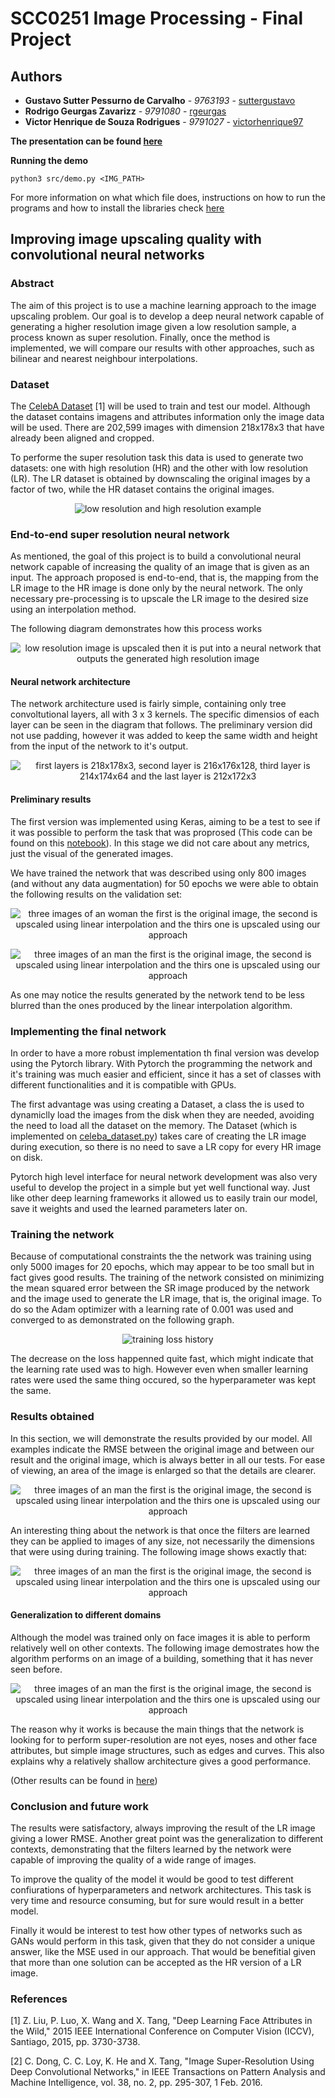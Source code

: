 # SCC0251 Image Processing - Final Project

## Authors

* **Gustavo Sutter Pessurno de Carvalho** - *9763193* - [suttergustavo](https://github.com/suttergustavo)
* **Rodrigo Geurgas Zavarizz** - *9791080* - [rgeurgas](https://github.com/rgeurgas)
* **Victor Henrique de Souza Rodrigues** - *9791027* - [victorhenrique97](https://github.com/victorhenrique97)


**The presentation can be found [here](https://docs.google.com/presentation/d/e/2PACX-1vRccVaF7K2fMoN0YJJupaRFfGf80MWwurky1OHn8cgxpjFztbie4UUkU2EoOP59VM1MjiaGtJpy05lR/pub?start=false&loop=false&delayms=60000)**

**Running the demo**
```
python3 src/demo.py <IMG_PATH>
```
For more information on what which file does, instructions on how to run the programs and how to install the libraries check [here](RUNNING.md)

## Improving image upscaling quality with convolutional neural networks

### Abstract

The aim of this project is to use a machine learning approach to the image upscaling problem. Our goal is to develop a deep neural network capable of generating a higher resolution image given a low resolution sample, a process known as super resolution. Finally, once the method is implemented, we will compare our results with other approaches, such as bilinear and nearest neighbour interpolations.

### Dataset
The [CelebA Dataset](http://mmlab.ie.cuhk.edu.hk/projects/CelebA.html) [1] will be used to train and test our model. Although the dataset contains imagens and attributes information only the image data will be used. There are 202,599 images with dimension 218x178x3 that have already been aligned and cropped.

To performe the super resolution task this data is used to generate two datasets: one with high resolution (HR) and the other with low resolution (LR). The LR dataset is obtained by downscaling the original images by a factor of two, while the HR dataset contains the original images.


<p align="center"> 
  <img alt="low resolution and high resolution example" src="images/lr_and_hr.png">
</p>

### End-to-end super resolution neural network

As mentioned, the goal of this project is to build a convolutional neural network capable of increasing the quality of an image that is given as an input. The approach proposed is end-to-end, that is, the mapping from the LR image to the HR image is done only by the neural network. The only necessary pre-processing is to upscale the LR image to the desired size using an interpolation method. 

The following diagram demonstrates how this process works

<p align="center"> 
  <img alt="low resolution image is upscaled then it is put into a neural network that outputs the generated high resolution image" src="images/dip_flow.png">
</p>

#### Neural network architecture

The network architecture used is fairly simple, containing only tree convoltutional layers, all with 3 x 3 kernels. The specific dimensios of each layer can be seen in the diagram that follows. The preliminary version did not use padding, however it was added to keep the same width and height from the input of the network to it's output.

<p align="center">
  <img alt="first layers is 218x178x3, second layer is 216x176x128, third layer is 214x174x64 and the last layer is 212x172x3" src="images/net_arch_final.png">
</p>

#### Preliminary results

The first version was implemented using Keras, aiming to be a test to see if it was possible to perform the task that was proprosed (This code can be found on this [notebook](notebooks/conv_net_approach.ipynb)).  In this stage we did not care about any metrics, just the visual of the generated images.

We have trained the network that was described using only 800 images (and without any data augmentation) for 50 epochs we were able to obtain the following results on the validation set:

<p align="center">
  <img alt="three images of an woman the first is the original image, the second is upscaled using linear interpolation and the thirs one is upscaled using our approach" src="images/first_results/1.png">
</p>

<p align="center">
  <img alt="three images of an man the first is the original image, the second is upscaled using linear interpolation and the thirs one is upscaled using our approach" src="images/first_results/2.png">
</p>

As one may notice the results generated by the network tend to be less blurred than the ones produced by the linear interpolation algorithm.

### Implementing the final network

In order to have a more robust implementation th final version was develop using the Pytorch library. With Pytorch the programming the network and it's training was much easier and efficient, since it has a set of classes with different functionalities and it is compatible with GPUs. 

The first advantage was using creating a Dataset, a class the is used to dynamiclly load the images from the disk when they are needed, avoiding the need to load all the dataset on the memory. The Dataset (which is implemented on [celeba_dataset.py](src/celeba_dataset.py)) takes care of creating the LR image during execution, so there is no need to save a LR copy for every HR image on disk.

Pytorch high level interface for neural network development was also very useful to develop the project in a simple but yet well functional way. Just like other deep learning frameworks it allowed us to easily train our model, save it weights and used the learned parameters later on.

### Training the network

Because of computational constraints the the network was training using only 5000 images for 20 epochs, which may appear to be too small but in fact gives good results. The training of the network consisted on minimizing the mean squared error between the SR image produced by the network and the image used to generate the LR image, that is, the original image. To do so the Adam optimizer with a learning rate of 0.001 was used and converged to as demonstrated on the following graph.

<p align="center">
  <img alt="training loss history" src="images/loss.png">
</p>

The decrease on the loss happenned quite fast, which might indicate that the learning rate used was to high. However even when smaller learning rates were used the same thing occured, so the hyperparameter was kept the same. 

### Results obtained

In this section, we will demonstrate the results provided by our model. All examples indicate the RMSE between the original image and between our result and the original image, which is always better in all our tests. For ease of viewing, an area of the image is enlarged so that the details are clearer.


<p align="center">
  <img alt="three images of an man the first is the original image, the second is upscaled using linear interpolation and the thirs one is upscaled using our approach" src="images/final_results/girl.png">
</p>

An interesting thing about the network is that once the filters are learned they can be applied to images of any size, not necessarily the dimensions that were using during training. The following image shows exactly that:

<p align="center">
  <img alt="three images of an man the first is the original image, the second is upscaled using linear interpolation and the thirs one is upscaled using our approach" src="images/final_results/john_snow.png">
</p>

#### Generalization to different domains

Although the model was trained only on face images it is able to perform relatively well on other contexts. The following image demostrates how the algorithm performs on an image of a building, something that it has never seen before.

<p align="center">
  <img alt="three images of an man the first is the original image, the second is upscaled using linear interpolation and the thirs one is upscaled using our approach" src="images/final_results/building.png">
</p>

The reason why it works is because the main things that the network is looking for to perform super-resolution are not eyes, noses and other face attributes, but simple image structures, such as edges and curves. This also explains why a relatively shallow architecture gives a good performance.


(Other results can be found in [here](http://tiny.cc/icmc-super-res))

### Conclusion and future work

The results were satisfactory, always improving the result of the LR image
 giving a lower RMSE. Another great point was the generalization to different contexts, demonstrating that the filters learned by the network were capable of improving the quality of a wide range of images.

 To improve the quality of the model it would be good to test different confiurations of hyperparameters and network architectures. This task is very time and resource consuming, but for sure would result in a better model.

 Finally it would be interest to test how other types of networks such as GANs would perform in this task, given that they do not consider a unique answer, like the MSE used in our approach. That would be benefitial given that more than one solution can be accepted as the HR version of a LR image.

### References

[1] Z. Liu, P. Luo, X. Wang and X. Tang, "Deep Learning Face Attributes in the Wild," 2015 IEEE International Conference on Computer Vision (ICCV), Santiago, 2015, pp. 3730-3738.

[2] C. Dong, C. C. Loy, K. He and X. Tang, "Image Super-Resolution Using Deep Convolutional Networks," in IEEE Transactions on Pattern Analysis and Machine Intelligence, vol. 38, no. 2, pp. 295-307, 1 Feb. 2016.
